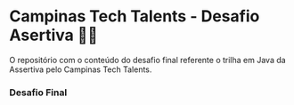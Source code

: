 # Campinas Tech Talents - Desafio Asertiva :woman_technologist:

O repositório com o conteúdo do desafio final referente o trilha em Java da Assertiva pelo Campinas Tech Talents.

### Desafio Final


